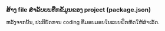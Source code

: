 ### ສ້າງ file ສຳລັບບນທືກຂໍ້ມູນຂອງ project (package.json)
ຫລັງຈາກນັ້ນ, ປະຕິບັດການ coding ທີ່ມອບມອບໃນແບບຝຶກຫັດໃຫ້ສຳເລັດ.